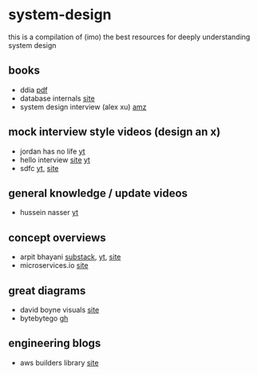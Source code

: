 # system-design

this is a compilation of (imo) the best resources for deeply understanding system design

## books
- ddia [pdf](https://github.com/lafengnan/ebooks-1/blob/master/Designing%20Data%20Intensive%20Applications.pdf)
- database internals [site](https://www.databass.dev/)
- system design interview (alex xu) [amz](https://www.amazon.com/System-Design-Interview-insiders-Second/dp/B08CMF2CQF/?_encoding=UTF8&pd_rd_w=krSsE&content-id=amzn1.sym.05575cf6-d484-437c-b7e0-42887775cf30&pf_rd_p=05575cf6-d484-437c-b7e0-42887775cf30&pf_rd_r=137-9524945-8086451&pd_rd_wg=JFSJa&pd_rd_r=8c43f858-e8e9-472f-a560-3319d8758860&ref_=aufs_ap_sc_dsk)


## mock interview style videos (design an x)
- jordan has no life [yt](https://www.youtube.com/@jordanhasnolife5163)
- hello interview [site](https://www.hellointerview.com/) [yt](https://www.youtube.com/@hello_interview)
- sdfc [yt](https://www.youtube.com/@SDFC), [site](https://systemdesignfightclub.com/)


## general knowledge / update videos
- hussein nasser [yt](https://www.youtube.com/@hnasr/videos)


## concept overviews
- arpit bhayani [substack](https://substack.com/@arpit/posts), [yt](https://www.youtube.com/c/ArpitBhayani), [site](https://arpitbhayani.me/)
- microservices.io [site](https://microservices.io/patterns/index.html)


## great diagrams
- david boyne visuals [site](https://eda-visuals.boyney.io/)
- bytebytego [gh](https://assets.bytebytego.com/ByteByteGo-Big-Archive-System-Design-2023.pdf)


## engineering blogs
- aws builders library [site](https://aws.amazon.com/builders-library/?cards-body.sort-by=item.additionalFields.sortDate&cards-body.sort-order=desc&awsf.filter-content-category=*all&awsf.filter-content-type=*all&awsf.filter-content-level=*all)

